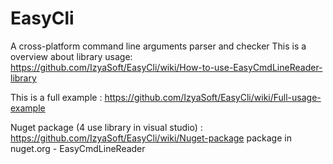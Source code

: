 # EasyCli
A cross-platform command line arguments parser and checker
This is a overview about library usage: 
https://github.com/IzyaSoft/EasyCli/wiki/How-to-use-EasyCmdLineReader-library

This is a full example : 
https://github.com/IzyaSoft/EasyCli/wiki/Full-usage-example

Nuget package (4 use library in visual studio) :
https://github.com/IzyaSoft/EasyCli/wiki/Nuget-package
package in nuget.org - EasyCmdLineReader
